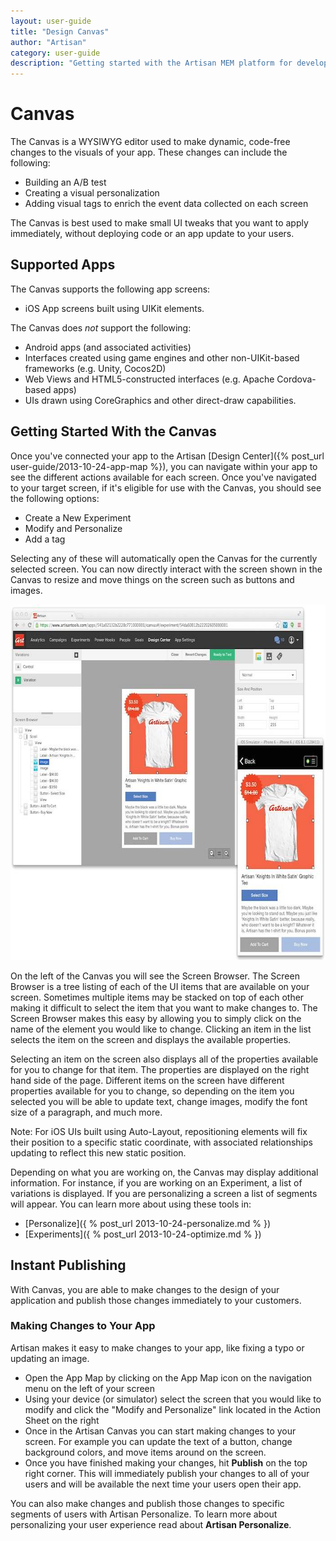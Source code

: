 ```yaml
---
layout: user-guide
title: "Design Canvas"
author: "Artisan"
category: user-guide
description: "Getting started with the Artisan MEM platform for developers."
---
```

# Canvas
The Canvas is a WYSIWYG editor used to make dynamic, code-free changes to the visuals of your app.  These changes can include the following:

* Building an A/B test
* Creating a visual personalization
* Adding visual tags to enrich the event data collected on each screen

The Canvas is best used to make small UI tweaks that you want to apply immediately, without deploying code or an app update to your users.

## Supported Apps

The Canvas supports the following app screens:

* iOS App screens built using UIKit elements.

The Canvas does *not* support the following:

* Android apps (and associated activities)
* Interfaces created using game engines and other non-UIKit-based frameworks (e.g. Unity, Cocos2D)
* Web Views and HTML5-constructed interfaces (e.g. Apache Cordova-based apps)
* UIs drawn using CoreGraphics and other direct-draw capabilities.

<div id="getting-started"></div>

## Getting Started With the Canvas
Once you've connected your app to the Artisan [Design Center]({% post_url user-guide/2013-10-24-app-map %}), you can navigate within your app to see the different actions available for each screen.  Once you've navigated to your target screen, if it's eligible for use with the Canvas, you should see the following options:

* Create a New Experiment
* Modify and Personalize
* Add a tag

Selecting any of these will automatically open the Canvas for the currently selected screen.  You can now directly interact with the screen shown in the Canvas to resize and move things on the screen such as buttons and images.

<p><img src="/images/screens/canvas-sample-screenshot-700x569.jpg" width="700" height="569" class="border-full" alt="Screen capture of an A/B test being built via Canvas." /></p>

On the left of the Canvas you will see the Screen Browser. The Screen Browser is a tree listing of each of the UI items that are available on your screen. Sometimes multiple items may be stacked on top of each other making it difficult to select the item that you want to make changes to. The Screen Browser makes this easy by allowing you to simply click on the name of the element you would like to change. Clicking an item in the list selects the item on the screen and displays the available properties.

Selecting an item on the screen also displays all of the properties available for you to change for that item. The properties are displayed on the right hand side of the page. Different items on the screen have different properties available for you to change, so depending on the item you selected you will be able to update text, change images, modify the font size of a paragraph, and much more.

<div class="note note-hint">
  <p>Note: For iOS UIs built using Auto-Layout, repositioning elements will fix their position to a specific static coordinate, with associated relationships updating to reflect this new static position.</p>
</div>

Depending on what you are working on, the Canvas may display additional information. For instance, if you are working on an Experiment, a list of variations is displayed. If you are personalizing a screen a list of segments will appear. You can learn more about using these tools in:

* [Personalize]({ % post_url 2013-10-24-personalize.md % })
* [Experiments]({ % post_url 2013-10-24-optimize.md % })

<div id="instant-publishing"></div>

## Instant Publishing
With Canvas, you are able to make changes to the design of your application and publish those changes immediately to your customers.

### Making Changes to Your App
Artisan makes it easy to make changes to your app, like fixing a typo or updating an image.

* Open the App Map by clicking on the App Map icon on the navigation menu on the left of your screen
* Using your device (or simulator) select the screen that you would like to modify and click the "Modify and Personalize" link located in the Action Sheet on the right
* Once in the Artisan Canvas you can start making changes to your screen. For example you can update the text of a button, change background colors, and move items around on the screen.
* Once you have finished making your changes, hit **Publish** on the top right corner. This will immediately publish your changes to all of your users and will be available the next time your users open their app.

You can also make changes and publish those changes to specific segments of users with Artisan Personalize. To learn more about personalizing your user experience read about **Artisan Personalize**.